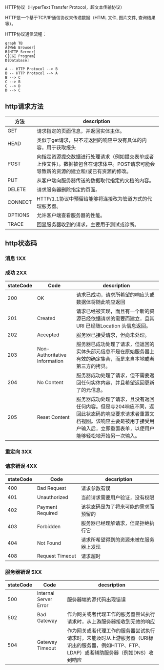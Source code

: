 HTTP协议（HyperText Transfer Protocol，超文本传输协议）

HTTP是一个基于TCP/IP通信协议来传递数据（HTML 文件, 图片文件, 查询结果等）。



HTTP协议通信流程：

```mermaid
graph TB
A[Web Browser]
B[HTTP Server]
C[CGI Program]
D[Database]

A -- HTTP Protocol --> B
B -- HTTP Protocol --> A
B --> C
C --> B
C --> D
D --> C
```

## http请求方法


| 方法 | description |
| ------- | --------------------------------------------------------- |
| GET     | 请求指定的页面信息，并返回实体主体。                         |
| HEAD    | 类似于get请求，只不过返回的响应中没有具体的内容，用于获取报头 |
| POST    | 向指定资源提交数据进行处理请求（例如提交表单或者上传文件）。数据被包含在请求体中。POST请求可能会导致新的资源的建立和/或已有资源的修改。 |
| PUT     | 从客户端向服务器传送的数据取代指定的文档的内容。             |
| DELETE  | 请求服务器删除指定的页面。                                  |
| CONNECT | HTTP/1.1协议中预留给能够将连接改为管道方式的代理服务器。     |
| OPTIONS | 允许客户端查看服务器的性能。                                |
| TRACE   | 回显服务器收到的请求，主要用于测试或诊断。                   |
## http状态码
### 消息 1XX


### 成功 2XX

| stateCode | Code                          | description                                                  |
| --------- | ----------------------------- | ------------------------------------------------------------ |
| 200       | OK                            | 请求已成功，请求所希望的响应头或数据体将随此响应返回         |
| 201       | Created                       | 请求已经被实现，而且有一个新的资源已经依据请求的需要而建立，且其 URI 已经随Location 头信息返回。 |
| 202       | Accepted                      | 服务器已接受请求，但尚未处理。                               |
| 203       | Non-Authoritative Information | 服务器已成功处理了请求，但返回的实体头部元信息不是在原始服务器上有效的确定集合，而是来自本地或者第三方的拷贝。 |
| 204       | No Content                    | 服务器成功处理了请求，但不需要返回任何实体内容，并且希望返回更新了的元信息。 |
| 205       | Reset Content                 | 服务器成功处理了请求，且没有返回任何内容。但是与204响应不同，返回此状态码的响应要求请求者重置文档视图。该响应主要是被用于接受用户输入后，立即重置表单，以便用户能够轻松地开始另一次输入。 |

### 重定向 3XX

### 请求错误 4XX

| stateCode | Code           | decsription               |
| ----- | --------------- | -------------------------- |
| 400   | Bad Request     | 请求参数有误 |
| 401   | Unauthorized    | 当前请求需要用户验证，没有权限 |
| 402 | Payment Required | 该状态码是为了将来可能的需求而预留的 |
| 403   | Forbidden       | 服务器已经理解请求，但是拒绝执行它 |
| 404   | Not Found       | 请求所希望得到的资源未被在服务器上发现 |
| 408   | Request Timeout | 请求超时 |

### 服务器错误 5XX

| stateCode | Code         | decsription             |
| ----- | --------------- | -------------------------- |
| 500   | Internal Server Error | 服务器端的源代码出现错误 |
| 502 | Bad Gateway | 作为网关或者代理工作的服务器尝试执行请求时，从上游服务器接收到无效的响应 |
| 504 | Gateway Timeout | 作为网关或者代理工作的服务器尝试执行请求时，未能及时从上游服务器（URI标识出的服务器，例如HTTP、FTP、LDAP）或者辅助服务器（例如DNS）收到响应 |



